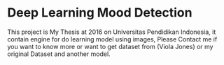 # Deep Learning Mood Detection

This project is My Thesis at 2016 on Universitas Pendidikan Indonesia, it contain engine for do learning model using images,
Please Contact me if you want to know more or want to get dataset from (Viola Jones) or my original Dataset and another model.
